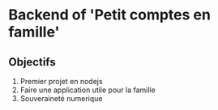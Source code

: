 # Backend of 'Petit comptes en famille'

## Objectifs

1. Premier projet en nodejs
2. Faire une application utile pour la famille
3. Souveraineté numerique

